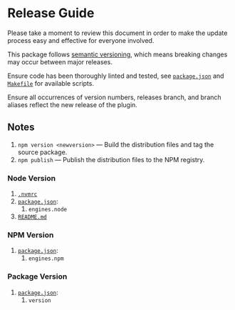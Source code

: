 # Release Guide

Please take a moment to review this document in order to make the update
process easy and effective for everyone involved.

This package follows [semantic versioning](https://semver.org/), which means
breaking changes may occur between major releases.

Ensure code has been thoroughly linted and tested,
see [`package.json`](../package.json) and [`Makefile`](../Makefile)
for available scripts.

Ensure all occurrences of version numbers, releases branch, and branch aliases
reflect the new release of the plugin.

## Notes

1. `npm version <newversion>` — Build the distribution files and tag the source package.
2. `npm publish` — Publish the distribution files to the NPM registry.

### Node Version

1. [`.nvmrc`](../.nvmrc)
2. [`package.json`](../package.json):
    1. `engines.node`
3. [`README.md`](../README.md)

### NPM Version

1. [`package.json`](../package.json):
    1. `engines.npm`

### Package Version

1. [`package.json`](../package.json):
    1. `version`
